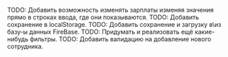 TODO: Добавить возможность изменять зарплаты изменяя значения прямо в строках ввода, где они показываются.
TODO: Добавить сохранение в localStorage.
TODO: Добавить сохранение и загрузку в\из базу\-ы данных FireBase.
TODO: Придумать и реализовать ещё какие-нибудь фильтры.
TODO: Добавить валидацию на добавление нового сотрудника.